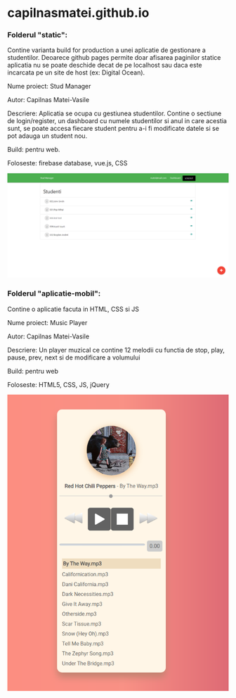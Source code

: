 # capilnasmatei.github.io

### Folderul "static":

Contine varianta build for production a unei aplicatie de gestionare a studentilor. Deoarece github pages permite doar afisarea paginilor statice aplicatia nu se poate deschide decat de pe localhost sau daca este incarcata pe un site de host (ex:  Digital Ocean).

Nume proiect: Stud Manager

Autor: Capilnas Matei-Vasile

Descriere: Aplicatia se ocupa cu gestiunea studentilor. Contine o sectiune de login/register, un dashboard cu numele studentilor si anul in care acestia sunt, se poate accesa fiecare student pentru a-i fi modificate datele si se pot adauga un student nou.

Build: pentru web.

Foloseste: firebase database, vue.js, CSS

![](img-aplicatii/stud-manager.PNG)

### Folderul "aplicatie-mobil":

Contine o aplicatie facuta in HTML, CSS si JS

Nume proiect: Music Player

Autor: Capilnas Matei-Vasile

Descriere: Un player muzical ce contine 12 melodii cu functia de stop, play, pause, prev, next si de modificare a volumului

Build: pentru web

Foloseste: HTML5, CSS, JS, jQuery

![](img-aplicatii/player.PNG)
